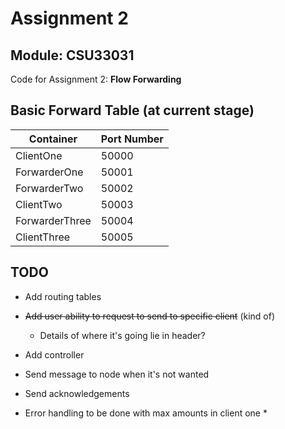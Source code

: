 # Assignment 2
## Module: CSU33031

Code for Assignment 2: **Flow Forwarding**


## Basic Forward Table (at current stage)

   Container    |  Port Number
--------------- | -------------
ClientOne       |    50000
ForwarderOne    |    50001
ForwarderTwo    |    50002
ClientTwo       |    50003
ForwarderThree  |    50004
ClientThree     |    50005


## TODO

* Add routing tables
* ~~Add user ability to request to send to specific client~~ (kind of)
    * Details of where it's going lie in header?
* Add controller
* Send message to node when it's not wanted
* Send acknowledgements

* Error handling to be done with max amounts in client one *